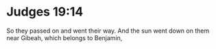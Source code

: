 # Judges 19:14

So they passed on and went their way. And the sun went down on them near Gibeah, which belongs to Benjamin,
